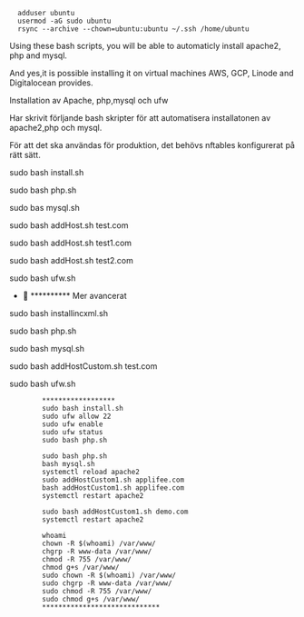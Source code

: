       adduser ubuntu
      usermod -aG sudo ubuntu
      rsync --archive --chown=ubuntu:ubuntu ~/.ssh /home/ubuntu

   
   Using these bash scripts, you will be able to automaticly install apache2, php and mysql.

  And yes,it is possible   installing it on virtual machines AWS, GCP, Linode and Digitalocean provides.

 
 Installation av Apache, php,mysql och ufw
 
 Har skrivit förljande bash skripter för att automatisera installatonen av apache2,php och mysql.
 
 För att det ska användas för produktion, det behövs nftables konfigurerat på rätt sätt.
 
  
 sudo bash install.sh
 
 sudo bash  php.sh
 
 sudo bas mysql.sh
 
 sudo bash addHost.sh test.com
 
 sudo bash addHost.sh test1.com
 
 sudo bash addHost.sh test2.com
 
 sudo bash ufw.sh
 
 - 👀  ********** Mer avancerat

 
 
 sudo bash installincxml.sh 
 
 sudo bash php.sh
 
 sudo bash mysql.sh
 
 sudo bash addHostCustom.sh test.com
 
 sudo bash ufw.sh


            ******************
            sudo bash install.sh 
            sudo ufw allow 22
            sudo ufw enable
            sudo ufw status
            sudo bash php.sh
            
            sudo bash php.sh 
            bash mysql.sh 
            systemctl reload apache2
            sudo addHostCustom1.sh applifee.com
            bash addHostCustom1.sh applifee.com
            systemctl restart apache2
            
            sudo bash addHostCustom1.sh demo.com
            systemctl restart apache2
            
            whoami
            chown -R $(whoami) /var/www/
            chgrp -R www-data /var/www/
            chmod -R 755 /var/www/
            chmod g+s /var/www/
            sudo chown -R $(whoami) /var/www/
            sudo chgrp -R www-data /var/www/
            sudo chmod -R 755 /var/www/
            sudo chmod g+s /var/www/
            *****************************
 
 
  
  
